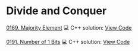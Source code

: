 # Divide and Conquer


[0169. Majority Element](https://leetcode.com/problems/majority-element/)
💻 C++ solution: [View Code](../Problems/0169.Majority-Element/0169.Majority-Element.cpp)

[0191. Number of 1 Bits](https://leetcode.com/problems/number-of-1-bits/)
💻 C++ solution: [View Code](../Problems/0191.Number-of-1-Bits/0191.Number-of-1-Bits.cpp)
